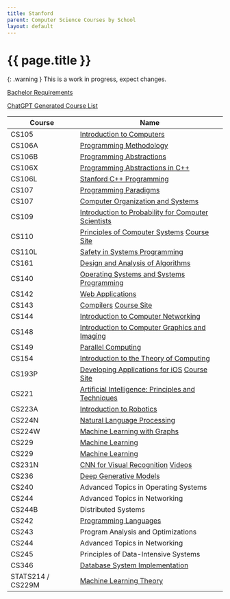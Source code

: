 ```yaml
---
title: Stanford
parent: Computer Science Courses by School
layout: default
---
```


# {{ page.title }}

{: .warning }
This is a work in progress, expect changes.

[Bachelor Requirements](https://archived-bulletin.stanford.mobi/schoolofengineering/computerscience/#bachelortext)

[ChatGPT Generated Course List](./chatgpt-stanford.html)

| Course            | Name                                                                                                                                                                                  |
| ----------------- | ------------------------------------------------------------------------------------------------------------------------------------------------------------------------------------- |
| CS105             | [Introduction to Computers](./stanford-cs105.html)                                                                                                                                    |
| CS106A            | [Programming Methodology](./stanford-cs106a.html)                                                                                                                                     |
| CS106B            | [Programming Abstractions](./stanford-cs106b.html)                                                                                                                                    |
| CS106X            | [Programming Abstractions in C++](./stanford-cs106bx.html)                                                                                                                            |
| CS106L            | [Stanford C++ Programming](./stanford-cs106l.html)                                                                                                                                    |
| CS107             | [Programming Paradigms](./stanford-cs107-pp.html)                                                                                                                                     |
| CS107             | [Computer Organization and Systems](./stanford-cs107-cos.html)                                                                                                                        |
| CS109             | [Introduction to Probability for Computer Scientists](https://www.youtube.com/watch?v=2MuDZIAzBMY&list=PLoROMvodv4rOpr_A7B9SriE_iZmkanvUg)                                            |
| CS110             | [Principles of Computer Systems](https://www.youtube.com/playlist?list=PLu77E6J7s6Ko3Ft4XcOX1yKW6iX3eEFqS) [Course Site](https://web.stanford.edu/class/archive/cs/cs110/cs110.1204/) |
| CS110L            | [Safety in Systems Programming](https://www.youtube.com/@RyanEberhardt)                                                                                                               |
| CS161             | [Design and Analysis of Algorithms](https://www.youtube.com/playlist?list=PLyhSTP3Z5_mZ8krUa2JsvL7V755ogHgkK)                                                                         |
| CS140             | [Operating Systems and Systems Programming](https://web.stanford.edu/class/archive/cs/cs140/cs140.1088/)                                                                              |
| CS142             | [Web Applications](https://web.stanford.edu/class/cs142/lectures.html)                                                                                                                |
| CS143             | [Compilers](https://archive.org/details/academictorrents_b7579be97c2f01e4efadb0b6b06f0d071afeaac9) [Course Site](https://web.stanford.edu/class/cs143/)                               |
| CS144             | [Introduction to Computer Networking](https://www.youtube.com/playlist?list=PLoCMsyE1cvdWKsLVyf6cPwCLDIZnOj0NS)                                                                       |
| CS148             | [Introduction to Computer Graphics and Imaging](https://web.stanford.edu/class/cs148/index.html)                                                                                      |
| CS149             | [Parallel Computing](https://www.youtube.com/playlist?list=PLoROMvodv4rMp7MTFr4hQsDEcX7Bx6Odp)                                                                                        |
| CS154             | [Introduction to the Theory of Computing](https://www.youtube.com/playlist?list=PLjG2IDGftWft9Y11xC0sfgeT5jyTJqB-i)                                                                   |
| CS193P            | [Developing Applications for iOS](https://www.youtube.com/@StanfordCS193p) [Course Site](https://cs193p.sites.stanford.edu/2023)                                                      |
| CS221             | [Artificial Intelligence: Principles and Techniques](https://www.youtube.com/watch?v=J8Eh7RqggsU&list=PLoROMvodv4rO1NB9TD4iUZ3qghGEGtqNX)                                             |
| CS223A            | [Introduction to Robotics](https://see.stanford.edu/Course/CS223A)                                                                                                                    |
| CS224N            | [Natural Language Processing](https://www.youtube.com/playlist?list=PLoROMvodv4rMFqRtEuo6SGjY4XbRIVRd4)                                                                               |
| CS224W            | [Machine Learning with Graphs](https://www.youtube.com/watch?v=JAB_plj2rbA)                                                                                                           |
| CS229             | [Machine Learning](https://www.youtube.com/watch?v=jGwO_UgTS7I&list=PLoROMvodv4rMiGQp3WXShtMGgzqpfVfbU)                                                                               |
| CS229             | [Machine Learning](https://see.stanford.edu/Course/CS229)                                                                                                                             |
| CS231N            | [CNN for Visual Recognition](https://cs231n.stanford.edu/) [Videos](https://www.youtube.com/playlist?list=PL3FW7Lu3i5JvHM8ljYj-zLfQRF3EO8sYv)                                         |
| CS236             | [Deep Generative Models](https://www.youtube.com/watch?v=XZ0PMRWXBEU&list=PLoROMvodv4rPOWA-omMM6STXaWW4FvJT8)                                                                         |
| CS240             | Advanced Topics in Operating Systems                                                                                                                                                  |
| CS244             | Advanced Topics in Networking                                                                                                                                                         |
| CS244B            | Distributed Systems                                                                                                                                                                   |
| CS242             | [Programming Languages](https://stanford-cs242.github.io/f19/)                                                                                                                        |
| CS243             | Program Analysis and Optimizations                                                                                                                                                    |
| CS244             | Advanced Topics in Networking                                                                                                                                                         |
| CS245             | Principles of Data-Intensive Systems                                                                                                                                                  |
| CS346             | [Database System Implementation](https://web.stanford.edu/class/cs346/2015/)                                                                                                          |
| STATS214 / CS229M | [Machine Learning Theory](https://web.stanford.edu/class/stats214/)                                                                                                                   |
